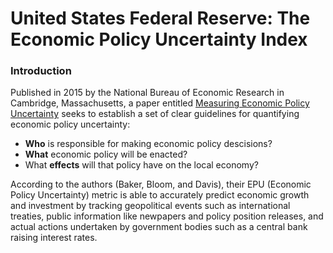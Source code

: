# United States Federal Reserve: The Economic Policy Uncertainty Index

### Introduction

Published in 2015 by the National Bureau of Economic Research in Cambridge, Massachusetts, a paper entitled [Measuring Economic
Policy Uncertainty](http://www.policyuncertainty.com/media/BakerBloomDavis.pdf) seeks to establish a set of clear guidelines 
for quantifying economic policy uncertainty: 

* **Who** is responsible for making economic policy descisions? 
* **What** economic policy will be enacted? 
* What **effects** will that policy have on the local economy?

According to the authors (Baker, Bloom, and Davis), their EPU (Economic Policy Uncertainty) metric is able to accurately
predict economic growth and investment by tracking geopolitical events such as international treaties, public information like
newpapers and policy position releases, and actual actions undertaken by government bodies such as a central bank raising
interest rates.
